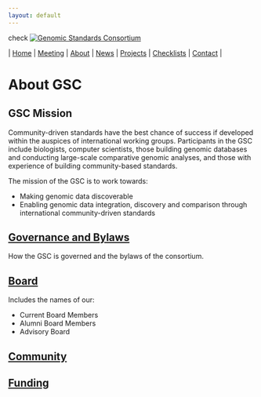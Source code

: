 ```yaml
---
layout: default
---
```

check
[![Genomic Standards Consortium](/only1chunts-gensc.github.io/images/cropped-full_gsc_logo_sml.png)](https://gensc.org/)

| [Home](http://gensc.org) | [Meeting](/only1chunts-gensc.github.io/pages/meetings.md) | [About](/only1chunts-gensc.github.io/pages/about.md) | [News](/only1chunts-gensc.github.io/pages/new/news.md) | [Projects](/only1chunts-gensc.github.io/pages/projects.md) | [Checklists](/only1chunts-gensc.github.io/pages/checklists.md) | [Contact](/only1chunts-gensc.github.io/pages/contact.md) | 

# About GSC

## GSC Mission

Community-driven standards have the best chance of success if developed within the auspices of international working groups. Participants in the GSC include biologists, computer scientists, those building genomic databases and conducting large-scale comparative genomic analyses, and those with experience of building community-based standards.

The mission of the GSC is to work towards:

*   Making genomic data discoverable
*   Enabling genomic data integration, discovery and comparison through international community-driven standards

## [Governance and Bylaws](./about/governance.md)

How the GSC is governed and the bylaws of the consortium.

## [Board](./about/board-members.md)
Includes the names of our:
* Current Board Members 
* Alumni Board Members
* Advisory Board

## [Community](./about/community.md)

## [Funding](./about/funding.md)


